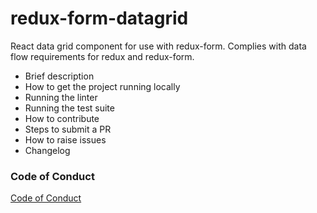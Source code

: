 # redux-form-datagrid
React data grid component for use with redux-form. Complies with data flow requirements for redux and redux-form.

- Brief description
- How to get the project running locally
- Running the linter
- Running the test suite
- How to contribute
- Steps to submit a PR
- How to raise issues
- Changelog

### Code of Conduct
[Code of Conduct](./CODE_OF_CONDUCT.md)


